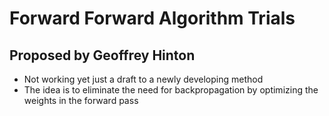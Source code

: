 # Forward Forward Algorithm Trials
## Proposed by Geoffrey Hinton

- Not working yet just a draft to a newly developing method
- The idea is to eliminate the need for backpropagation by optimizing the weights in the forward pass
